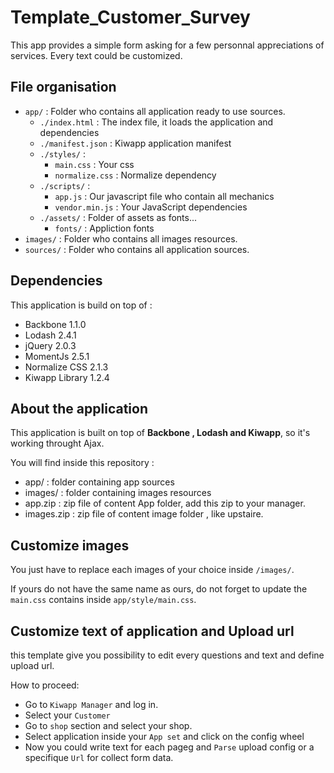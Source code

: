 Template_Customer_Survey
========================

This app provides a simple form asking for a few personnal appreciations of services. Every text could be customized.

## File organisation
- `app/` : Folder who contains all application ready to use sources. 
    - `./index.html` : The index file, it loads the application and dependencies
    - `./manifest.json` : Kiwapp application manifest
    - `./styles/` :
        - `main.css` : Your css
        - `normalize.css` : Normalize dependency
    - `./scripts/` :
        - `app.js` : Our javascript file who contain all mechanics 
        - `vendor.min.js` : Your JavaScript dependencies
    - `./assets/` : Folder of assets as fonts...
        - `fonts/` : Appliction fonts
- `images/` : Folder who contains all images resources. 
- `sources/` : Folder who contains all application sources. 

## Dependencies

This application is build on top of :

- Backbone 1.1.0
- Lodash 2.4.1
- jQuery 2.0.3
- MomentJs 2.5.1
- Normalize CSS 2.1.3
- Kiwapp Library 1.2.4


## About the application

This application is built on top of **Backbone , Lodash and Kiwapp**, so it's working throught Ajax.

You will find inside this repository :
- app/ : folder containing app sources
- images/ : folder containing images resources
- app.zip : zip file of content App folder, add this zip to your manager.
- images.zip : zip file of content image folder , like upstaire. 
 
## Customize images

You just have to replace each images of your choice inside `/images/`.

If yours do not have the same name as ours, do not forget to update the `main.css` contains inside `app/style/main.css`.

## Customize text of application and Upload url

this template give you possibility to edit every questions and text and define upload url.

How to proceed:
- Go to `Kiwapp Manager` and log in.
- Select your `Customer` 
- Go to `shop` section and select your shop.
- Select application inside your `App set` and click on the config wheel
- Now you could write text for each pageg and `Parse` upload config or a specifique `Url` for collect form data.
